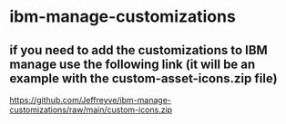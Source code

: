 # ibm-manage-customizations

## if you need to add the customizations to IBM manage use the following link (it will be an example with the custom-asset-icons.zip file) 

https://github.com/Jeffreyve/ibm-manage-customizations/raw/main/custom-icons.zip
